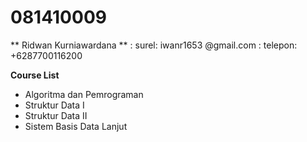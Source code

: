 # 081410009
** Ridwan Kurniawardana **
: surel: iwanr1653 @gmail.com
: telepon: +6287700116200
  
**Course List**  
- Algoritma dan Pemrograman  
- Struktur Data I  
- Struktur Data II  
- Sistem Basis Data Lanjut  

